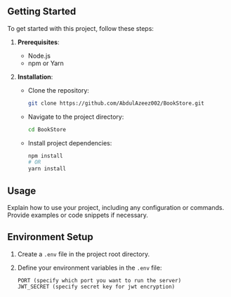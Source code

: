 ## Getting Started

To get started with this project, follow these steps:

1. **Prerequisites**:
   - Node.js
   - npm or Yarn

2. **Installation**:
   - Clone the repository:

     ```sh
     git clone https://github.com/AbdulAzeez002/BookStore.git
     ```

   - Navigate to the project directory:

     ```sh
     cd BookStore
     ```

   - Install project dependencies:

     ```sh
     npm install
     # OR
     yarn install
     ```

## Usage

Explain how to use your project, including any configuration or commands. Provide examples or code snippets if necessary.

## Environment Setup

1. Create a `.env` file in the project root directory.

2. Define your environment variables in the `.env` file:

   ```env
   PORT (specify which port you want to run the server)
   JWT_SECRET (specify secret key for jwt encryption)